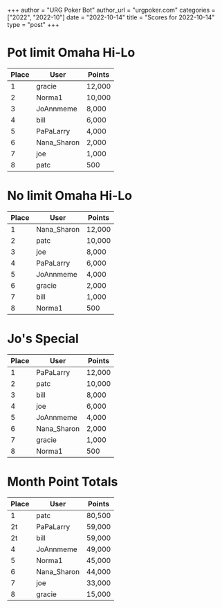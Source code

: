 +++
author = "URG Poker Bot"
author_url = "urgpoker.com"
categories = ["2022", "2022-10"]
date = "2022-10-14"
title = "Scores for 2022-10-14"
type = "post"
+++
# Pot limit Omaha Hi-Lo

| Place | User | Points |
|-------|------|--------|
| 1 | gracie | 12,000 |
| 2 | Norma1 | 10,000 |
| 3 | JoAnnmeme | 8,000 |
| 4 | bill | 6,000 |
| 5 | PaPaLarry | 4,000 |
| 6 | Nana_Sharon | 2,000 |
| 7 | joe | 1,000 |
| 8 | patc | 500 |

# No limit Omaha Hi-Lo

| Place | User | Points |
|-------|------|--------|
| 1 | Nana_Sharon | 12,000 |
| 2 | patc | 10,000 |
| 3 | joe | 8,000 |
| 4 | PaPaLarry | 6,000 |
| 5 | JoAnnmeme | 4,000 |
| 6 | gracie | 2,000 |
| 7 | bill | 1,000 |
| 8 | Norma1 | 500 |

# Jo's Special

| Place | User | Points |
|-------|------|--------|
| 1 | PaPaLarry | 12,000 |
| 2 | patc | 10,000 |
| 3 | bill | 8,000 |
| 4 | joe | 6,000 |
| 5 | JoAnnmeme | 4,000 |
| 6 | Nana_Sharon | 2,000 |
| 7 | gracie | 1,000 |
| 8 | Norma1 | 500 |

# Month Point Totals

| Place | User | Points |
|-------|------|--------|
| 1 | patc | 80,500 |
| 2t | PaPaLarry | 59,000 |
| 2t | bill | 59,000 |
| 4 | JoAnnmeme | 49,000 |
| 5 | Norma1 | 45,000 |
| 6 | Nana_Sharon | 44,000 |
| 7 | joe | 33,000 |
| 8 | gracie | 15,000 |
